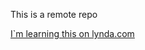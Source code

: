 This is a remote repo

[I`m learning this on lynda.com](https://www.linkedin.com/learning/github-for-web-designers/adding-a-readme-file)

